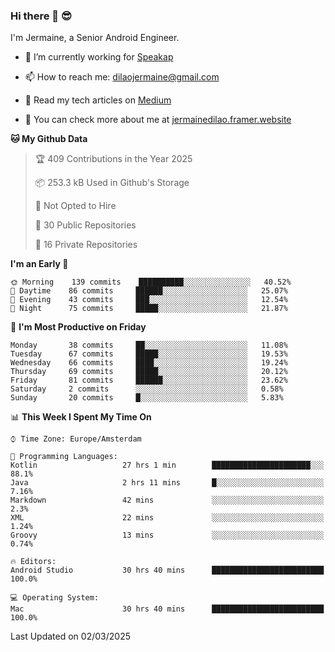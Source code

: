 ### Hi there 👋 😎
I'm Jermaine, a Senior Android Engineer.

- 🔭 I’m currently working for [Speakap](https://www.speakap.com/)

- 📫 How to reach me: dilaojermaine@gmail.com

- 📖 Read my tech articles on [Medium](https://jermainedilao.medium.com/)

- 👀 You can check more about me at [jermainedilao.framer.website](https://jermainedilao.framer.website)

<!--
**jermainedilao/jermainedilao** is a ✨ _special_ ✨ repository because its `README.md` (this file) appears on your GitHub profile.

Here are some ideas to get you started:

- 🔭 I’m currently working on ...
- 🌱 I’m currently learning ...
- 👯 I’m looking to collaborate on ...
- 🤔 I’m looking for help with ...
- 💬 Ask me about ...
- 📫 How to reach me: ...
- 😄 Pronouns: ...
- ⚡ Fun fact: ...
-->

<!--START_SECTION:waka-->
**🐱 My Github Data** 

> 🏆 409 Contributions in the Year 2025
 > 
> 📦 253.3 kB Used in Github's Storage 
 > 
> 🚫 Not Opted to Hire
 > 
> 📜 30 Public Repositories 
 > 
> 🔑 16 Private Repositories  
 > 
**I'm an Early 🐤** 

```text
🌞 Morning    139 commits    ██████████░░░░░░░░░░░░░░░   40.52% 
🌆 Daytime    86 commits     ██████░░░░░░░░░░░░░░░░░░░   25.07% 
🌃 Evening    43 commits     ███░░░░░░░░░░░░░░░░░░░░░░   12.54% 
🌙 Night      75 commits     █████░░░░░░░░░░░░░░░░░░░░   21.87%

```
📅 **I'm Most Productive on Friday** 

```text
Monday       38 commits     ██░░░░░░░░░░░░░░░░░░░░░░░   11.08% 
Tuesday      67 commits     █████░░░░░░░░░░░░░░░░░░░░   19.53% 
Wednesday    66 commits     ████░░░░░░░░░░░░░░░░░░░░░   19.24% 
Thursday     69 commits     █████░░░░░░░░░░░░░░░░░░░░   20.12% 
Friday       81 commits     ██████░░░░░░░░░░░░░░░░░░░   23.62% 
Saturday     2 commits      ░░░░░░░░░░░░░░░░░░░░░░░░░   0.58% 
Sunday       20 commits     █░░░░░░░░░░░░░░░░░░░░░░░░   5.83%

```


📊 **This Week I Spent My Time On** 

```text
⌚︎ Time Zone: Europe/Amsterdam

💬 Programming Languages: 
Kotlin                   27 hrs 1 min        ██████████████████████░░░   88.1% 
Java                     2 hrs 11 mins       █░░░░░░░░░░░░░░░░░░░░░░░░   7.16% 
Markdown                 42 mins             ░░░░░░░░░░░░░░░░░░░░░░░░░   2.3% 
XML                      22 mins             ░░░░░░░░░░░░░░░░░░░░░░░░░   1.24% 
Groovy                   13 mins             ░░░░░░░░░░░░░░░░░░░░░░░░░   0.74%

🔥 Editors: 
Android Studio           30 hrs 40 mins      █████████████████████████   100.0%

💻 Operating System: 
Mac                      30 hrs 40 mins      █████████████████████████   100.0%

```


 Last Updated on 02/03/2025
<!--END_SECTION:waka-->
